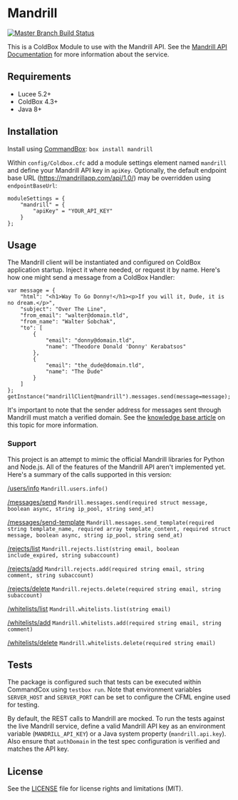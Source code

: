 # Mandrill

[![Master Branch Build Status](https://img.shields.io/travis/ecivis/mandrill/master.svg?style=flat-square&label=master)](https://travis-ci.org/ecivis/mandrill)


This is a ColdBox Module to use with the Mandrill API. See the [Mandrill API Documentation](https://mandrillapp.com/api/docs/) for more information about the service.

## Requirements
- Lucee 5.2+
- ColdBox 4.3+
- Java 8+

## Installation

Install using [CommandBox](https://www.ortussolutions.com/products/commandbox):
`box install mandrill`

Within `config/Coldbox.cfc` add a module settings element named `mandrill` and define your Mandrill API key in `apiKey`. Optionally, the default endpoint base URL (https://mandrillapp.com/api/1.0/) may be overridden using `endpointBaseUrl`:
```
moduleSettings = {
    "mandrill" = {
        "apiKey" = "YOUR_API_KEY"
    }
};
```

## Usage

The Mandrill client will be instantiated and configured on ColdBox application startup. Inject it where needed, or request it by name. Here's how one might send a message from a ColdBox Handler:
```
var message = {
    "html": "<h1>Way To Go Donny!</h1><p>If you will it, Dude, it is no dream.</p>",
    "subject": "Over The Line",
    "from_email": "walter@domain.tld",
    "from_name": "Walter Sobchak",
    "to": [
        {
            "email": "donny@domain.tld",
            "name": "Theodore Donald 'Donny' Kerabatsos"
        },
        {
            "email": "the_dude@domain.tld",
            "name": "The Dude"
        }
    ]
};
getInstance("mandrillClient@mandrill").messages.send(message=message);
```

It's important to note that the sender address for messages sent through Mandrill must match a verified domain. See the [knowledge base article](https://mandrill.zendesk.com/hc/en-us/articles/205582247-About-Domain-Verification) on this topic for more information.

### Support

This project is an attempt to mimic the official Mandrill libraries for Python and Node.js. All of the features of the Mandrill API aren't implemented yet. Here's a summary of the calls supported in this version:

[/users/info](https://mandrillapp.com/api/docs/users.JSON.html#method=info)
`Mandrill.users.info()`

[/messages/send](https://mandrillapp.com/api/docs/messages.JSON.html#method=send)
`Mandrill.messages.send(required struct message, boolean async, string ip_pool, string send_at)`

[/messages/send-template](https://mandrillapp.com/api/docs/messages.JSON.html#method=send-template)
`Mandrill.messages.send_template(required string template_name, required array template_content, required struct message, boolean async, string ip_pool, string send_at)`

[/rejects/list](https://mandrillapp.com/api/docs/rejects.JSON.html#method=list)
`Mandrill.rejects.list(string email, boolean include_expired, string subaccount)`

[/rejects/add](https://mandrillapp.com/api/docs/rejects.JSON.html#method=add)
`Mandrill.rejects.add(required string email, string comment, string subaccount)`

[/rejects/delete](https://mandrillapp.com/api/docs/rejects.JSON.html#method=delete)
`Mandrill.rejects.delete(required string email, string subaccount)`

[/whitelists/list](https://mandrillapp.com/api/docs/whitelists.JSON.html#method=list)
`Mandrill.whitelists.list(string email)`

[/whitelists/add](https://mandrillapp.com/api/docs/whitelists.JSON.html#method=add)
`Mandrill.whitelists.add(required string email, string comment)`

[/whitelists/delete](https://mandrillapp.com/api/docs/whitelists.JSON.html#method=delete)
`Mandrill.whitelists.delete(required string email)`


## Tests

The package is configured such that tests can be executed within CommandCox using `testbox run`. Note that environment variables `SERVER_HOST` and `SERVER_PORT` can be set to configure the CFML engine used for testing.

By default, the REST calls to Mandrill are mocked. To run the tests against the live Mandrill service, define a valid Mandrill API key as an environment variable (`MANDRILL_API_KEY`) or a Java system property (`mandrill.api.key`). Also ensure that `authDomain` in the test spec configuration is verified and matches the API key.

## License

See the [LICENSE](LICENSE.txt) file for license rights and limitations (MIT).
